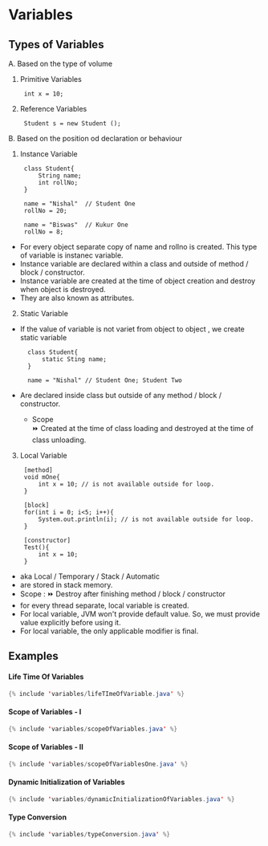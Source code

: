 # Variables

## Types of Variables

A. Based on the type of volume
1. Primitive Variables

        int x = 10;
2. Reference Variables

        Student s = new Student ();

B. Based on the position od declaration or behaviour
1. Instance Variable

        class Student{
            String name;
            int rollNo;
        }

        name = "Nishal"  // Student One
        rollNo = 20;

        name = "Biswas"  // Kukur One
        rollNo = 8;

- For every object separate copy of name and rollno is created. This type of variable is instanec variable.
- Instance variable are declared within a class and outside of method / block / constructor.
- Instance variable are created at the time of object creation and destroy when object is destroyed.
- They are also known as attributes.

2. Static Variable
- If the value of variable is not variet from object to object , we create static variable

        class Student{
            static Sting name;
        }

        name = "Nishal" // Student One; Student Two
- Are declared inside class but outside of any method / block / constructor.

    - Scope  
    ⏩ Created at the time of class loading and destroyed at the time of class unloading.

3. Local Variable

        [method]
        void mOne{
            int x = 10; // is not available outside for loop.
        }

        [block]
        for(int i = 0; i<5; i++){
            System.out.println(i); // is not available outside for loop.
        }

        [constructor]
        Test(){
            int x = 10;
        }

 - aka Local / Temporary / Stack / Automatic
 - are stored in stack memory.
 - Scope :
    ⏩ Destroy after finishing method / block / constructor
 - for every thread separate, local variable is created.
 - For local variable, JVM won't provide default value. So, we must provide value explicitly before using it.
 - For local variable, the only applicable modifier is final. 

## Examples
#### Life Time Of Variables
```java
{% include 'variables/lifeTImeOfVariable.java' %}
```

#### Scope of Variables - I
```java
{% include 'variables/scopeOfVariables.java' %}
```

#### Scope of Variables - II
```java
{% include 'variables/scopeOfVariablesOne.java' %}
```


#### Dynamic Initialization of Variables
```java
{% include 'variables/dynamicInitializationOfVariables.java' %}
```

#### Type Conversion
```java
{% include 'variables/typeConversion.java' %}
```
